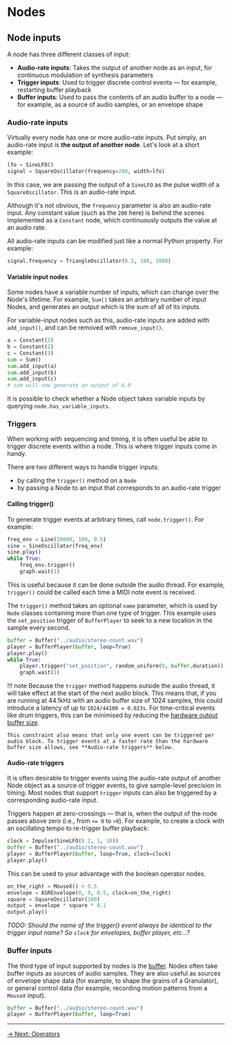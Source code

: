 # Nodes

## Node inputs

A node has three different classes of input:

- **Audio-rate inputs**: Takes the output of another node as an input, for continuous modulation of synthesis parameters
- **Trigger inputs**: Used to trigger discrete control events — for example, restarting buffer playback
- **Buffer inputs**: Used to pass the contents of an audio buffer to a node — for example, as a source of audio samples, or an envelope shape

### Audio-rate inputs

Virtually every node has one or more audio-rate inputs. Put simply, an audio-rate input is **the output of another node**. Let's look at a short example:

```python
lfo = SineLFO()
signal = SquareOscillator(frequency=200, width=lfo)
```

In this case, we are passing the output of a `SineLFO` as the pulse width of a `SquareOscillator`. This is an audio-rate input.

Although it's not obvious, the `frequency` parameter is also an audio-rate input. Any constant value (such as the `200` here) is behind the scenes implemented as a `Constant` node, which continuously outputs the value at an audio rate.

All audio-rate inputs can be modified just like a normal Python property. For example:

```python
signal.frequency = TriangleOscillator(0.5, 100, 1000)
```

#### Variable input nodes

Some nodes have a variable number of inputs, which can change over the Node's lifetime. For example, `Sum()` takes an arbitrary number of input Nodes, and generates an output which is the sum of all of its inputs.

For variable-input nodes such as this, audio-rate inputs are added with `add_input()`, and can be removed with `remove_input()`.

```python
a = Constant(1)
b = Constant(2)
c = Constant(3)
sum = Sum()
sum.add_input(a)
sum.add_input(b)
sum.add_input(c)
# sum will now generate an output of 6.0
```

It is possible to check whether a Node object takes variable inputs by querying `node.has_variable_inputs`.

### Triggers

When working with sequencing and timing, it is often useful be able to trigger discrete events within a node. This is where trigger inputs come in handy.

There are two different ways to handle trigger inputs:

- by calling the `trigger()` method on a `Node`
- by passing a Node to an input that corresponds to an audio-rate trigger

#### Calling trigger()

To generate trigger events at arbitrary times, call `node.trigger()`. For example:

```python
freq_env = Line(10000, 100, 0.5)
sine = SineOscillator(freq_env)
sine.play()
while True:
    freq_env.trigger()
    graph.wait(1)
```

This is useful because it can be done outside the audio thread. For example, `trigger()` could be called each time a MIDI note event is received. 

The `trigger()` method takes an optional `name` parameter, which is used by `Node` classes containing more than one type of trigger. This example uses the `set_position` trigger of `BufferPlayer` to seek to a new location in the sample every second. 

```python
buffer = Buffer("../audio/stereo-count.wav")
player = BufferPlayer(buffer, loop=True)
player.play()
while True:
    player.trigger("set_position", random_uniform(0, buffer.duration))
    graph.wait(1)
```

!!! note
    Because the `trigger` method happens outside the audio thread, it will take effect at the start of the next audio block. This means that, if you are running at 44.1kHz with an audio buffer size of 1024 samples, this could introduce a latency of up to `1024/44100 = 0.023s`.   For time-critical events like drum triggers, this can be minimised by reducing the [hardware output buffer size](/graph/config).
    
    This constraint also means that only one event can be triggered per audio block. To trigger events at a faster rate than the hardware buffer size allows, see **Audio-rate triggers** below.  

#### Audio-rate triggers

It is often desirable to trigger events using the audio-rate output of another Node object as a source of trigger events, to give sample-level precision in timing. Most nodes that support `trigger` inputs can also be triggered by a corresponding audio-rate input. 

Triggers happen at zero-crossings — that is, when the output of the node passes above zero (i.e., from `<= 0` to `>0`). For example, to create a clock with an oscillating tempo to re-trigger buffer playback: 

```python
clock = Impulse(SineLFO(0.2, 1, 10))
buffer = Buffer("../audio/stereo-count.wav")
player = BufferPlayer(buffer, loop=True, clock=clock)
player.play()
```

This can be used to your advantage with the boolean operator nodes. 

```python
on_the_right = MouseX() > 0.5
envelope = ASREnvelope(0, 0, 0.5, clock=on_the_right)
square = SquareOscillator(100)
output = envelope * square * 0.1
output.play()
```

*TODO: Should the name of the trigger() event always be identical to the trigger input name? So `clock` for envelopes, buffer player, etc...?*

### Buffer inputs

The third type of input supported by nodes is the [buffer](/buffer/). Nodes often take buffer inputs as sources of audio samples. They are also useful as sources of envelope shape data (for example, to shape the grains of a Granulator), or general control data (for example, recording motion patterns from a `MouseX` input).

```python
buffer = Buffer("../audio/stereo-count.wav")
player = BufferPlayer(buffer, loop=True)
```

---

[→ Next: Operators](/node/operators)